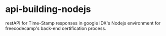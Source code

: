 # api-building-nodejs
restAPI for Time-Stamp responses in google IDX's Nodejs environment for freecodecamp's back-end certification process.
